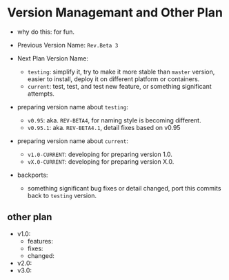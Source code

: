 # Version Managemant and Other Plan

* why do this: for fun.

* Previous Version Name: `Rev.Beta 3`

* Next Plan Version Name:
    + `testing`: simplify it, try to make it more stable than `master` version, easier to install, deploy it on different platform or containers.
    + `current`: test, test, and test new feature, or something significant attempts.

* preparing version name about `testing`:
    + `v0.95`: aka. `REV-BETA4`, for naming style is becoming different.
    + `v0.95.1`: aka. `REV-BETA4.1`, detail fixes based on v0.95

* preparing version name about `current`:
    + `v1.0-CURRENT`: developing for preparing version 1.0.
    + `vX.0-CURRENT`: developing for preparing version X.0.

* backports:
    + something significant bug fixes or detail changed, port this commits back to `testing` version.

## other plan
+ v1.0:
    - features:
    - fixes:
    - changed:
+ v2.0:
+ v3.0: